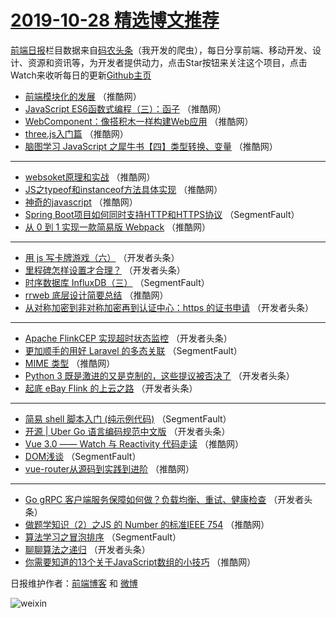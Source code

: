 # [2019-10-28 精选博文推荐](http://hao.caibaojian.com/date/2019/10/28)

[前端日报](http://caibaojian.com/c/news)栏目数据来自[码农头条](http://hao.caibaojian.com/)（我开发的爬虫），每日分享前端、移动开发、设计、资源和资讯等，为开发者提供动力，点击Star按钮来关注这个项目，点击Watch来收听每日的更新[Github主页](https://github.com/kujian/frontendDaily)
* [前端模块化的发展](http://hao.caibaojian.com/129271.html) （推酷网）
* [JavaScript ES6函数式编程（三）：函子](http://hao.caibaojian.com/129264.html) （推酷网）
* [WebComponent：像搭积木一样构建Web应用](http://hao.caibaojian.com/129268.html) （推酷网）
* [three.js入门篇](http://hao.caibaojian.com/129267.html) （推酷网）
* [脑图学习 JavaScript 之犀牛书【四】类型转换、变量](http://hao.caibaojian.com/129266.html) （推酷网）

***
* [websoket原理和实战](http://hao.caibaojian.com/129257.html) （推酷网）
* [JS之typeof和instanceof方法具体实现](http://hao.caibaojian.com/129258.html) （推酷网）
* [神奇的javascript](http://hao.caibaojian.com/129269.html) （推酷网）
* [Spring Boot项目如何同时支持HTTP和HTTPS协议](http://hao.caibaojian.com/129229.html) （SegmentFault）
* [从 0 到 1 实现一款简易版 Webpack](http://hao.caibaojian.com/129261.html) （推酷网）

***
* [用 js 写卡牌游戏（六）](http://hao.caibaojian.com/129240.html) （开发者头条）
* [里程碑怎样设置才合理？](http://hao.caibaojian.com/129251.html) （开发者头条）
* [时序数据库 InfluxDB（三）](http://hao.caibaojian.com/129230.html) （SegmentFault）
* [rrweb 底层设计简要总结](http://hao.caibaojian.com/129262.html) （推酷网）
* [从对称加密到非对称加密再到认证中心：https 的证书申请](http://hao.caibaojian.com/129241.html) （开发者头条）

***
* [Apache FlinkCEP 实现超时状态监控](http://hao.caibaojian.com/129252.html) （开发者头条）
* [更加顺手的用好 Laravel 的多态关联](http://hao.caibaojian.com/129231.html) （SegmentFault）
* [MIME 类型](http://hao.caibaojian.com/129263.html) （推酷网）
* [Python 3 既是激进的又是克制的，这些提议被否决了](http://hao.caibaojian.com/129242.html) （开发者头条）
* [起底 eBay Flink 的上云之路](http://hao.caibaojian.com/129253.html) （开发者头条）

***
* [简易 shell 脚本入门 (纯示例代码)](http://hao.caibaojian.com/129232.html) （SegmentFault）
* [开源 | Uber Go 语言编码规范中文版](http://hao.caibaojian.com/129243.html) （开发者头条）
* [Vue 3.0 —— Watch 与 Reactivity 代码走读](http://hao.caibaojian.com/129254.html) （推酷网）
* [DOM浅谈](http://hao.caibaojian.com/129233.html) （SegmentFault）
* [vue-router从源码到实践到进阶](http://hao.caibaojian.com/129265.html) （推酷网）

***
* [Go gRPC 客户端服务保障如何做？负载均衡、重试、健康检查](http://hao.caibaojian.com/129244.html) （开发者头条）
* [做题学知识（2）之JS 的 Number 的标准IEEE 754](http://hao.caibaojian.com/129255.html) （推酷网）
* [算法学习之冒泡排序](http://hao.caibaojian.com/129234.html) （SegmentFault）
* [聊聊算法之递归](http://hao.caibaojian.com/129245.html) （开发者头条）
* [你需要知道的13个关于JavaScript数组的小技巧](http://hao.caibaojian.com/129256.html) （推酷网）

日报维护作者：[前端博客](http://caibaojian.com/) 和 [微博](http://caibaojian.com/go/weibo)

![weixin](https://user-images.githubusercontent.com/3055447/38468989-651132ac-3b80-11e8-8e6b-15122322a9d7.png)